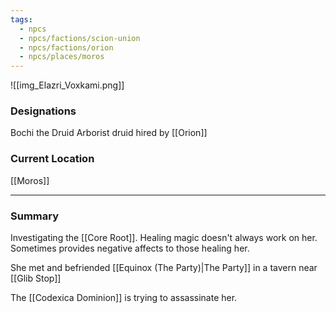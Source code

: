 ```yaml
---
tags:
  - npcs
  - npcs/factions/scion-union
  - npcs/factions/orion
  - npcs/places/moros
---
```

![[img_Elazri_Voxkami.png]]
### Designations
Bochi the Druid
Arborist druid hired by [[Orion]]

### Current Location
[[Moros]]

___
### Summary
Investigating the [[Core Root]]. 
Healing magic doesn't always work on her. Sometimes provides negative affects to those healing her.

She met and befriended [[Equinox (The Party)|The Party]] in a tavern near [[Glib Stop]]

The [[Codexica Dominion]] is trying to assassinate her.




